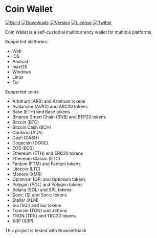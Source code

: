 # Coin Wallet

[![Build](https://github.com/coinspace/coinspace/actions/workflows/ci.yml/badge.svg)](https://github.com/CoinSpace/CoinSpace/actions/workflows/ci.yml)
[![Downloads](https://img.shields.io/github/downloads/coinspace/coinspace/total)](https://github.com/CoinSpace/CoinSpace/releases)
[![Version](https://img.shields.io/github/v/release/coinspace/coinspace?label=version)](https://github.com/CoinSpace/CoinSpace/releases)
[![License](https://img.shields.io/github/license/CoinSpace/CoinSpace?color=blue)](https://github.com/CoinSpace/CoinSpace/blob/master/LICENSE)
[![Twitter](https://img.shields.io/twitter/follow/CoinAppWallet?style=social)](https://twitter.com/intent/follow?screen_name=CoinAppWallet)

Coin Wallet is a self-custodial multicurrency wallet for multiple platforms.

Supported platforms:
- Web
- iOS
- Android
- macOS
- Windows
- Linux
- Tor

Supported coins:
- Arbitrum (ARB) and Arbitrum tokens
- Avalanche (AVAX) and ARC20 tokens
- Base (ETH) and Base tokens
- Binance Smart Chain (BNB) and BEP20 tokens
- Bitcoin (BTC)
- Bitcoin Cash (BCH)
- Cardano (ADA)
- Dash (DASH)
- Dogecoin (DOGE)
- EOS (EOS)
- Ethereum (ETH) and ERC20 tokens
- Ethereum Classic (ETC)
- Fantom (FTM) and Fantom tokens
- Litecoin (LTC)
- Monero (XMR)
- Optimism (OP) and Optimism tokens
- Polygon (POL) and Polygon tokens
- Solana (SOL) and SPL tokens
- Sonic (S) and Sonic tokens
- Stellar (XLM)
- Sui (SUI) and Sui tokens
- Toncoin (TON) and Jettons
- TRON (TRX) and TRC20 tokens
- XRP (XRP)

This project is tested with BrowserStack
